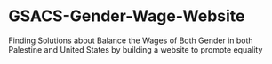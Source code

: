 # GSACS-Gender-Wage-Website
Finding Solutions about Balance the Wages of Both Gender in both Palestine and United States by building a website to promote equality
